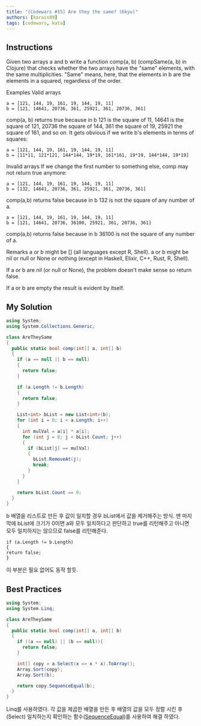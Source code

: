 ```yaml
---
title: "[Codewars #15] Are they the same? (6kyu)"
authors: [karais89]
tags: [codewars, kata]
---
```


## Instructions

Given two arrays a and b write a function comp(a, b) (compSame(a, b) in Clojure) that checks whether the two arrays have the "same" elements, with the same multiplicities. "Same" means, here, that the elements in b are the elements in a squared, regardless of the order.

Examples
Valid arrays

```
a = [121, 144, 19, 161, 19, 144, 19, 11]
b = [121, 14641, 20736, 361, 25921, 361, 20736, 361]
```

comp(a, b) returns true because in b 121 is the square of 11, 14641 is the square of 121, 20736 the square of 144, 361 the square of 19, 25921 the square of 161, and so on. It gets obvious if we write b's elements in terms of squares:

```
a = [121, 144, 19, 161, 19, 144, 19, 11]
b = [11*11, 121*121, 144*144, 19*19, 161*161, 19*19, 144*144, 19*19]
```

Invalid arrays
If we change the first number to something else, comp may not return true anymore:

```
a = [121, 144, 19, 161, 19, 144, 19, 11]
b = [132, 14641, 20736, 361, 25921, 361, 20736, 361]
```

comp(a,b) returns false because in b 132 is not the square of any number of a.

```
a = [121, 144, 19, 161, 19, 144, 19, 11]
b = [121, 14641, 20736, 36100, 25921, 361, 20736, 361]
```

comp(a,b) returns false because in b 36100 is not the square of any number of a.

Remarks
a or b might be [] (all languages except R, Shell). a or b might be nil or null or None or nothing (except in Haskell, Elixir, C++, Rust, R, Shell).

If a or b are nil (or null or None), the problem doesn't make sense so return false.

If a or b are empty the result is evident by itself.

## My Solution

```csharp
using System;
using System.Collections.Generic;

class AreTheySame
{
  public static bool comp(int[] a, int[] b)
  {
    if (a == null || b == null)
    {
      return false;
    }

    if (a.Length != b.Length)
    {
      return false;
    }

    List<int> bList = new List<int>(b);
    for (int i = 0; i < a.Length; i++)
    {
      int mulVal = a[i] * a[i];
      for (int j = 0; j < bList.Count; j++)
      {
        if (bList[j] == mulVal)
        {
          bList.RemoveAt(j);
          break;
        }
      }
    }

    return bList.Count == 0;
  }
}
```


b 배열을 리스트로 만든 후 값이 일치할 경우 bList에서 값을 제거해주는 방식.
맨 마지막에 bList에 크기가 0이면 a와 모두 일치하다고 판단하고 true를 리턴해주고 아니면 모두 일치하지는 않으므로 false를 리턴해준다.

```
if (a.Length != b.Length)
{
return false;
}
```

이 부분은 필요 없어도 동작 할듯.

## Best Practices

```csharp
using System;
using System.Linq;

class AreTheySame
{
  public static bool comp(int[] a, int[] b)
  {
    if ((a == null) || (b == null)){
      return false;
    }

    int[] copy = a.Select(x => x * x).ToArray();
    Array.Sort(copy);
    Array.Sort(b);

    return copy.SequenceEqual(b);
  }
}
```

Linq를 사용하였다.
각 값을 제곱한 배열을 만든 후 배열의 값을 모두 정렬 시킨 후 (Select)
일치하는지 확인하는 함수([SequenceEqual](https://docs.microsoft.com/ko-kr/dotnet/api/system.linq.enumerable.sequenceequal?view=netframework-4.7.2))를 사용하여 해결 하였다.